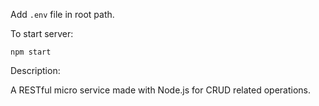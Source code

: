 Add `.env` file in root path.

To start server:

`npm start`

Description:  

A RESTful micro service made with Node.js for CRUD related operations.
